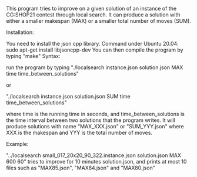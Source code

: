 This program tries to improve on a given solution of an instance of the CG:SHOP21 contest through local search. It can produce a solution with either a smaller makespan (MAX) or a smaller total number of moves (SUM).

Installation:

You need to install the json cpp library. Command under Ubuntu 20.04: sudo apt-get install libjsoncpp-dev
You can then compile the program by typing "make"
Syntax:

run the program by typing
"./localsearch instance.json solution.json MAX time time_between_solutions"

or

"./localsearch instance.json solution.json SUM time time_between_solutions"

where time is the running time in seconds, and time_between_solutions is the time interval between two solutions that the program writes. It will produce solutions with name "MAX_XXX.json" or "SUM_YYY.json" where XXX is the makespan and YYY is the total number of moves.

Example:

"../localsearch small_017_20x20_90_322.instance.json solution.json MAX 600 60" tries to improve for 10 minutes solution.json, and prints at most 10 files such as "MAX85.json", "MAX84.json" and "MAX80.json"
